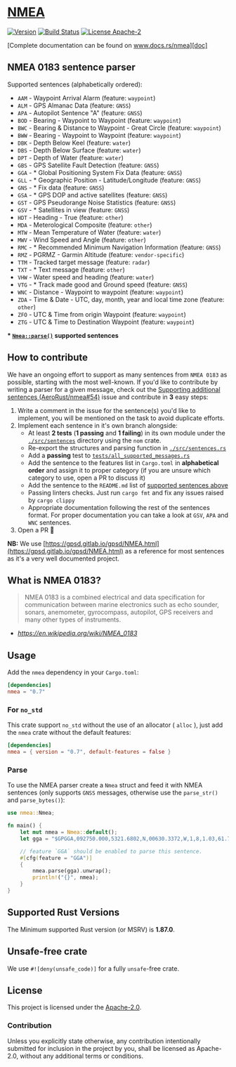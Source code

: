 # [NMEA][doc]

[![Version](https://img.shields.io/crates/v/nmea.svg)](https://crates.io/crates/nmea)
[![Build Status](https://github.com/AeroRust/nmea/actions/workflows/ci.yml/badge.svg)](https://github.com/AeroRust/nmea/actions/workflows/ci.yml)
[![License Apache-2](https://img.shields.io/crates/l/nmea.svg)](./LICENSE.txt)

[Complete documentation can be found on www.docs.rs/nmea][doc]

## NMEA 0183 sentence parser

Supported sentences (alphabetically ordered):


- `AAM` - Waypoint Arrival Alarm (feature: `waypoint`)
- `ALM` - GPS Almanac Data (feature: `GNSS`)
- `APA` - Autopilot Sentence "A" (feature: `GNSS`)
- `BOD` - Bearing - Waypoint to Waypoint (feature: `waypoint`)
- `BWC` - Bearing & Distance to Waypoint - Great Circle (feature: `waypoint`)
- `BWW` - Bearing - Waypoint to Waypoint (feature: `waypoint`)
- `DBK` - Depth Below Keel (feature: `water`)
- `DBS` - Depth Below Surface (feature: `water`)
- `DPT` - Depth of Water (feature: `water`)
- `GBS` - GPS Satellite Fault Detection (feature: `GNSS`)
- `GGA` - * Global Positioning System Fix Data (feature: `GNSS`)
- `GLL` - * Geographic Position - Latitude/Longitude (feature: `GNSS`)
- `GNS` - * Fix data (feature: `GNSS`)
- `GSA` - * GPS DOP and active satellites (feature: `GNSS`)
- `GST` - GPS Pseudorange Noise Statistics (feature: `GNSS`)
- `GSV` - * Satellites in view (feature: `GNSS`)
- `HDT` - Heading - True (feature: `other`)
- `MDA` - Meterological Composite (feature: `other`)
- `MTW` - Mean Temperature of Water (feature: `water`)
- `MWV` - Wind Speed and Angle (feature: `other`)
- `RMC` - * Recommended Minimum Navigation Information (feature: `GNSS`)
- `RMZ` - PGRMZ - Garmin Altitude (feature: `vendor-specific`)
- `TTM` - Tracked target message (feature: `radar`)
- `TXT` - * Text message (feature: `other`)
- `VHW` - Water speed and heading (feature: `water`)
- `VTG` - * Track made good and Ground speed (feature: `GNSS`)
- `WNC` - Distance - Waypoint to waypoint (feature: `waypoint`)
- `ZDA` - Time & Date - UTC, day, month, year and local time zone (feature: `other`)
- `ZFO` - UTC & Time from origin Waypoint (feature: `waypoint`)
- `ZTG` - UTC & Time to Destination Waypoint (feature: `waypoint`)

**\* [`Nmea::parse()`] supported sentences**

[`Nmea::parse()`]: https://docs.rs/nmea/latest/nmea/struct.Nmea.html#method.parse

## How to contribute

We have an ongoing effort to support as many sentences from `NMEA 0183` as possible,
starting with the most well-known.
If you'd like to contribute by writing a parser for a given message, check out the [Supporting additional sentences (AeroRust/nmea#54)](https://github.com/AeroRust/nmea/issues/54) issue and contribute in **3** easy steps:

1. Write a comment in the issue for the sentence(s) you'd like to implement, you will be mentioned on the task to avoid duplicate efforts.
2. Implement each sentence in it's own branch alongside:
   - At least **2 tests** (**1 passing** and **1 failing**) in its own module under the [`./src/sentences`](./src/sentences) directory using the `nom` crate.
   - Re-export the structures and parsing function in [`./src/sentences.rs`](./src/sentences.rs) 
   - Add a **passing** test to [`tests/all_supported_messages.rs`](./tests/all_supported_messages.rs)
   - Add the sentence to the features list in `Cargo.toml` in **alphabetical order** and assign it to proper category (if you are unsure which category to use, open a PR to discuss it)
   - Add the sentence to the `README.md` list of [supported sentences above](./README.md#nmea-0183-sentence-parser-for-rust)
   - Passing linters checks. Just run `cargo fmt` and fix any issues raised by `cargo clippy`
   - Appropriate documentation following the rest of the sentences format. For proper documentation you can take a look at `GSV`, `APA` and `WNC` sentences.
3. Open a PR 🎉

**NB:** We use [https://gpsd.gitlab.io/gpsd/NMEA.html](https://gpsd.gitlab.io/gpsd/NMEA.html) as a reference for most sentences as it's a very well documented project.

## What is NMEA 0183?

> NMEA 0183 is a combined electrical and data specification for communication
> between marine electronics such as echo sounder, sonars, anemometer,
> gyrocompass, autopilot, GPS receivers and many other types of instruments.

- _https://en.wikipedia.org/wiki/NMEA_0183_

[doc]: https://docs.rs/nmea

## Usage

Add the `nmea` dependency in your `Cargo.toml`:

```toml
[dependencies]
nmea = "0.7"
```

### For `no_std`

This crate support `no_std` without the use of an allocator ( `alloc` ),
just add the `nmea` crate without the default features:

```toml
[dependencies]
nmea = { version = "0.7", default-features = false }
```

### Parse

To use the NMEA parser create a `Nmea` struct and feed it with NMEA sentences (only supports `GNSS` messages, otherwise use the `parse_str()` and `parse_bytes()`):

```rust
use nmea::Nmea;

fn main() {
    let mut nmea = Nmea::default();
    let gga = "$GPGGA,092750.000,5321.6802,N,00630.3372,W,1,8,1.03,61.7,M,55.2,M,,*76";

    // feature `GGA` should be enabled to parse this sentence.
    #[cfg(feature = "GGA")]
    {
        nmea.parse(gga).unwrap();
        println!("{}", nmea);
    }
}
```

## Supported Rust Versions

The Minimum supported Rust version (or MSRV) is **1.87.0**.

## Unsafe-free crate

We use `#![deny(unsafe_code)]` for a fully `unsafe`-free crate.

## License

This project is licensed under the [Apache-2.0](./LICENSE.txt).

### Contribution

Unless you explicitly state otherwise, any contribution intentionally submitted
for inclusion in the project by you, shall be licensed as Apache-2.0,
without any additional terms or conditions.

